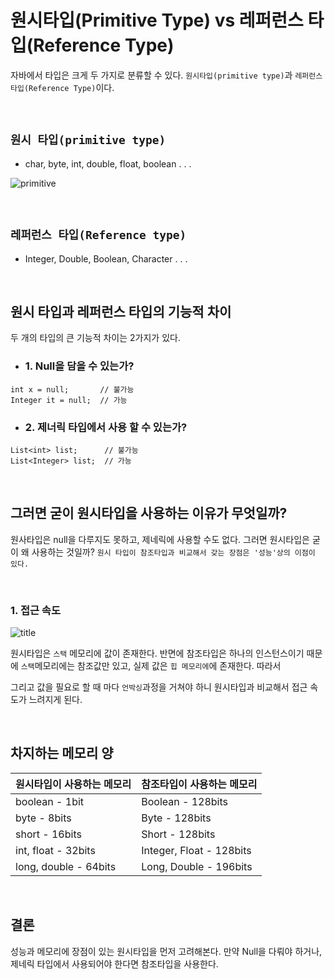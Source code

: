 # 원시타입(Primitive Type) vs 레퍼런스 타입(Reference Type)

자바에서 타입은 크게 두 가지로 분류할 수 있다. `원시타입(primitive type)`과 `레퍼런스 타입(Reference Type)`이다. 

<br>

## `원시 타입(primitive type)`

- char, byte, int, double, float, boolean . . . 

![primitive](https://t1.daumcdn.net/cfile/tistory/991A15355B6140F125)


<br>

## `레퍼런스 타입(Reference type)`

- Integer, Double, Boolean, Character . . . 

<br>

## 원시 타입과 레퍼런스 타입의 기능적 차이

두 개의 타입의 큰 기능적 차이는 2가지가 있다. 

- ### 1. Null을 담을 수 있는가?

```
int x = null;       // 불가능
Integer it = null;  // 가능
```

- ### 2. 제너릭 타입에서 사용 할 수 있는가?

```
List<int> list;      // 불가능
List<Integer> list;  // 가능 
```

<br>

## 그러면 굳이 원시타입을 사용하는 이유가 무엇일까?

원사타입은 null을 다루지도 못하고, 제네릭에 사용할 수도 없다. 그러면 원시타입은 굳이 왜 사용하는 것일까?
`원시 타입이 참조타입과 비교해서 갖는 장점은 '성능'상의 이점이 있다.`

<br>

### 1. 접근 속도

![title](https://img1.daumcdn.net/thumb/R1280x0/?scode=mtistory2&fname=https%3A%2F%2Fblog.kakaocdn.net%2Fdn%2Fuj0bm%2FbtqvqfnwD5S%2FtKWdT5AKJDttoyuF5baZZK%2Fimg.gif)

원시타입은 `스택` 메모리에 값이 존재한다. 반면에 참조타입은 하나의 인스턴스이기 때문에 `스택`메모리에는 참조값만 있고, 실제 값은 `힙 메모리에`에 존재한다. 
따라서 
<br>

그리고 값을 필요로 할 때 마다 `언박싱`과정을 거쳐야 하니 원시타입과 비교해서 접근 속도가 느려지게 된다. 

<br>

## 차지하는 메모리 양

| 원시타입이 사용하는 메모리 | 참조타입이 사용하는 메모리 |
|------------|----------|
| boolean - 1bit | Boolean - 128bits |
| byte - 8bits | Byte - 128bits |
| short - 16bits | Short - 128bits |
| int, float - 32bits | Integer, Float - 128bits |
| long, double - 64bits | Long, Double - 196bits |

<br>

## 결론

성능과 메모리에 장점이 있는 원시타입을 먼저 고려해본다. 만약 Null을 다뤄야 하거나, 
제네릭 타입에서 사용되어야 한다면 참조타입을 사용한다.